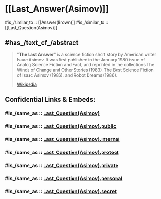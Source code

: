 

# [[Last_Answer(Asimov)]] 


#is_/similar_to :: [[Answer(Brown)]] 
#is_/similar_to :: [[Last_Question(Asimov)]]  

## #has_/text_of_/abstract 

> "**The Last Answer**" is a science fiction short story by American writer Isaac Asimov. 
> It was first published in the January 1980 issue of Analog Science Fiction and Fact, 
> and reprinted in the collections The Winds of Change and Other Stories (1983), 
> The Best Science Fiction of Isaac Asimov (1986), and Robot Dreams (1986).
>
> [Wikipedia](https://en.wikipedia.org/wiki/The%20Last%20Answer) 

## Confidential Links & Embeds: 

### #is_/same_as :: [Last_Question(Asimov)](/_Standards/Society/Communication/Media/Writing/Book/Writer/Modern_Writer/Isaac_Asimov/Last_Question(Asimov).md) 

### #is_/same_as :: [Last_Question(Asimov).public](/_public/Society/Communication/Media/Writing/Book/Writer/Modern_Writer/Isaac_Asimov/Last_Question(Asimov).public.md) 

### #is_/same_as :: [Last_Question(Asimov).internal](/_internal/Society/Communication/Media/Writing/Book/Writer/Modern_Writer/Isaac_Asimov/Last_Question(Asimov).internal.md) 

### #is_/same_as :: [Last_Question(Asimov).protect](/_protect/Society/Communication/Media/Writing/Book/Writer/Modern_Writer/Isaac_Asimov/Last_Question(Asimov).protect.md) 

### #is_/same_as :: [Last_Question(Asimov).private](/_private/Society/Communication/Media/Writing/Book/Writer/Modern_Writer/Isaac_Asimov/Last_Question(Asimov).private.md) 

### #is_/same_as :: [Last_Question(Asimov).personal](/_personal/Society/Communication/Media/Writing/Book/Writer/Modern_Writer/Isaac_Asimov/Last_Question(Asimov).personal.md) 

### #is_/same_as :: [Last_Question(Asimov).secret](/_secret/Society/Communication/Media/Writing/Book/Writer/Modern_Writer/Isaac_Asimov/Last_Question(Asimov).secret.md)

